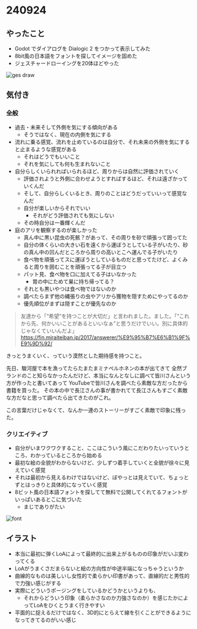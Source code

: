 # 240924

## やったこと

- Godot でダイアログを Dialogic 2 をつかって表示してみた
- 8bit風の日本語をフォントを探してイメージを固めた
- ジェスチャードローイングを20体ほどやった

![ges draw](/devlog/assets/images/240924-2.jpg)


## 気付き


### 全般

- 過去・未来そして外側を気にする傾向がある
  - そうではなく、現在の内側を気にする
- 流れに乗る感覚、流れを止めているのは自分で、それ未来の外側を気にすると止まるような感覚がある
  - それはどうでもいいこと
  - それを気にしても何も生まれないこと
- 自分らしくいられればいられるほど、周りからは自然に評価されていく
  - 評価されようと外側に合わせようとすればするほど、それは遠ざかっていくんだ
  - そして、自分らしくいるとき、周りのことはどうだっていいって感覚なんだ
  - 自分が楽しいからそれでいい
    - それがどう評価されても気にしない
  - その時自分は一番輝くんだ
- 庭のアリを観察するのが楽しかった
  - 真ん中に黒い昆虫の死骸？があって、その周りを砂で頑張って囲ってた
  - 自分の体くらいの大きい石を遠くから運ぼうとしている子がいたり、砂の真ん中の凹んだところから周りの高いとこへ運んでる子がいたり
  - 食べ物を頑張ってスに運ぼうとしているものだと思ってたけど、よくみると周りを囲むことを頑張ってる子が目立つ
  - パット見、食べ物を口に加えてる子はいなかった
    - 胃の中にためて巣に持ち帰ってる？
  - それとも黒いやつは食べ物ではないのか
  - 調べたらまず他の縄張りの虫やアリから獲物を隠すためにやってるのか
  - 優先順位がまずは隠すことが優先なのか

> 友達から「“希望”を持つことが大切だ」と言われました。ました。「“これから先、何かいいことがあるといいなぁ”と思うだけでいい。別に具体的じゃなくていいんだよ」
https://fin.miraiteiban.jp/2017/answerer/%E9%95%B7%E6%B1%9F%E9%9D%92/

きっとうまくいく、っていう漠然とした期待感を持つこと。

先日、駿河屋で本を漁ってたらたまたまミナペルホネンの本が出てきて
全然ブランドのこと知らなかったんだけど、本当になんとなしに調べて皆川さんという方が作ったと書いてあって
YouTubeで皆川さんを調べたら素敵な方だったから書籍を買った。
その本の中で長江さんの事が書かれてて長江さんもすごく素敵な方だなと思って調べたら出てきたのがこれ。

この言葉だけじゃなくて、なんか一連のストーリーがすごく素敵で印象に残った。



### クリエイティブ

- 自分がいまワクワクすること、ここはこういう風にこだわりたいっていうところ、わかっているところから始める
- 最初な絵の全貌がわからないけど、少しずつ着手していくと全貌が徐々に見えていく感覚
- それは最初から見えるわけではないけど、ぼやっとは見えていて、ちょっとずとはっきりと具体的になっていく感覚
- 8ビット風の日本語フォントを探してて無料で公開してくれてるフォントがいっぱいあるとこに気づいた
  - まじでありがたい


![font](/devlog/assets/images/240924.png)



## イラスト

- 本当に最初に弾くLoAによって最終的に出来上がるものの印象がだいぶ変わってくる
- LoAがうまくさだまらないと絵の方向性が中途半端になっちゃうというか
- 曲線的なものは美しいし女性的で柔らかい印書があって、直線的だと男性的で力強い感じがする
- 実際にどういうポージングをしているかどうかというよりも、
  - それからどういう印象（柔らかさなのか力強さなのか）を感じたかによってLoAをひくとうまく行きやすい
- 平面的に捉えるだけではなく、3D的にとらえて線を引くことができるようになってきてるのがいい感じ


